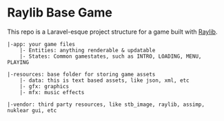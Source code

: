 # Raylib Base Game

This repo is a Laravel-esque project structure for a game built with
[Raylib](https://www.raylib.com/).

```
|-app: your game files
    |- Entities: anything renderable & updatable
    |- States: Common gamestates, such as INTRO, LOADING, MENU, PLAYING

|-resources: base folder for storing game assets
    |- data: this is text based assets, like json, xml, etc
    |- gfx: graphics
    |- mfx: music effects
    
|-vendor: third party resources, like stb_image, raylib, assimp, nuklear gui, etc
```